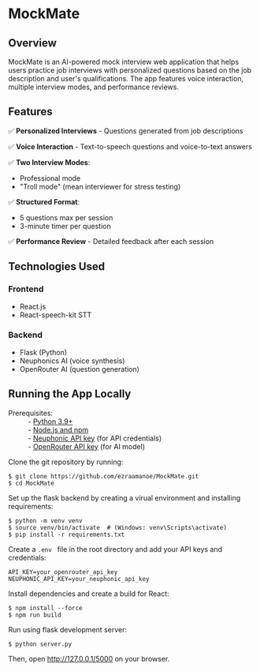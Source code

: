# MockMate

## Overview  
MockMate is an AI-powered mock interview web application that helps users practice job interviews with personalized questions based on the job description and user's qualifications. The app features voice interaction, multiple interview modes, and performance reviews.

## Features  
✅ **Personalized Interviews** - Questions generated from job descriptions

✅ **Voice Interaction** - Text-to-speech questions and voice-to-text answers

✅ **Two Interview Modes**:  
   - Professional mode  
   - "Troll mode" (mean interviewer for stress testing)

✅ **Structured Format**:  
   - 5 questions max per session  
   - 3-minute timer per question

✅ **Performance Review** - Detailed feedback after each session  

## Technologies Used  

### Frontend  
- React.js  
- React-speech-kit STT

### Backend  
- Flask (Python)  
- Neuphonics AI (voice synthesis)  
- OpenRouter AI (question generation)  

## Running the App Locally
<html>
  <dl>
    <dt>Prerequisites:</dt>
    <dd>
      - <a href="https://www.python.org">Python 3.9+</a>
      <br/>
      - <a href="https://docs.npmjs.com/downloading-and-installing-node-js-and-npm">Node.js and npm</a>
      <br/>
      - <a href="https://neuphonic.com">Neuphonic API key</a> (for API credentials)
      <br/>
      - <a href="https://openrouter.ai">OpenRouter API key</a> (for AI model)
    </dd>
  </dl>
</html>

Clone the git repository by running:

```
$ git clone https://github.com/ezraamanoe/MockMate.git
$ cd MockMate
```

Set up the flask backend by creating a virual environment and installing requirements:

```
$ python -m venv venv
$ source venv/bin/activate  # (Windows: venv\Scripts\activate)
$ pip install -r requirements.txt
```
Create a `.env ` file in the root directory and add your API keys and credentials:

```
API_KEY=your_openrouter_api_key
NEUPHONIC_API_KEY=your_neuphonic_api_key
```

Install dependencies and create a build for React:

```
$ npm install --force
$ npm run build
```

Run using flask development server:
```
$ python server.py
```

Then, open http://127.0.0.1/5000 on your browser.





